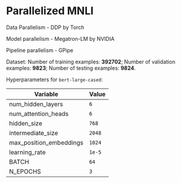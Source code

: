 # Parallelized MNLI
Data Parallelism - DDP by Torch

Model parallelism - Megatron-LM by NVIDIA

Pipeline parallelism - GPipe

Dataset: 
Number of training examples: **392702**;
Number of validation examples: **9823**;
Number of testing examples: **9824**.


Hyperparameters for ```bert-large-cased```:

| Variable | Value |
| --- | --- |
| num_hidden_layers | `6` |
| num_attention_heads | `6` |
| hidden_size | `768` |
| intermediate_size | `2048` |
| max_position_embeddings | `1024` |
| learning_rate | `1e-5` |
| BATCH | `64` |
| N_EPOCHS | `3` |

